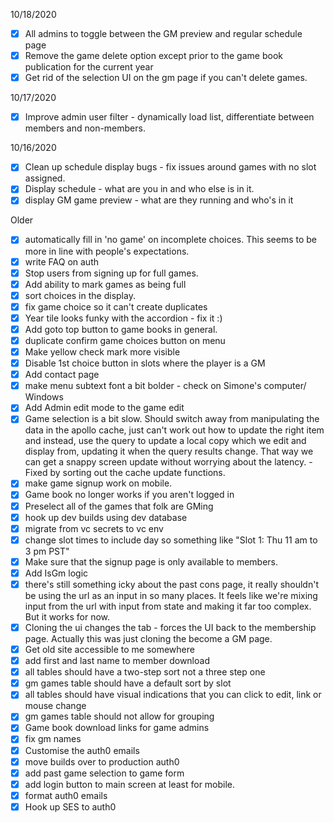 10/18/2020

* [x] All admins to toggle between the GM preview and regular schedule page
* [x] Remove the game delete option except prior to the game book publication for the current year
* [x] Get rid of the selection UI on the gm page if you can't delete games.

10/17/2020

* [x] Improve admin user filter - dynamically load list, differentiate between members and non-members.

10/16/2020

* [x] Clean up schedule display bugs - fix issues around games with no slot assigned.
* [x] Display schedule - what are you in and who else is in it.
* [x] display GM game preview - what are they running and who's in it

Older

* [x] automatically fill in 'no game' on incomplete choices.  This seems to be more in line with people's expectations.  
* [x] write FAQ on auth
* [x] Stop users from signing up for full games.
* [x] Add ability to mark games as being full
* [x] sort choices in the display.
* [x] fix game choice so it can't create duplicates
* [x] Year tile looks funky with the accordion - fix it :)
* [x] Add goto top button to game books in general.
* [x] duplicate confirm game choices button on menu
* [x] Make yellow check mark more visible
* [x] Disable 1st choice button in slots where the player is a GM
* [x] Add contact page
* [x] make menu subtext font a bit bolder - check on Simone's computer/ Windows
* [x] Add Admin edit mode to the game edit
* [x] Game selection is a bit slow. Should switch away from manipulating the data in the apollo cache, just can't work out how to update the right item and instead, use the query to update a local copy which we edit and display from, updating it when the query results change.  That way we can get a snappy screen update without worrying about the latency. - Fixed by sorting out the cache update functions.
* [x] make game signup work on mobile.
* [x] Game book no longer works if you aren't logged in
* [x] Preselect all of the games that folk are GMing
* [x] hook up dev builds using dev database
* [x] migrate from vc secrets to vc env
* [x] change slot times to include day so something like "Slot 1: Thu 11 am to 3 pm PST"
* [x] Make sure that the signup page is only available to members.
* [x] Add IsGm logic
* [x] there's still something icky about the past cons page, it really shouldn't be using the url as an input in so many places.  It feels like we're mixing input from the url with input from state and making it far too complex. But it works for now.
* [x] Cloning the ui changes the tab - forces the UI back to the membership page. Actually this was just cloning the become a GM page.
* [x] Get old site accessible to me somewhere
* [x] add first and last name to member download
* [x] all tables should have a two-step sort not a three step one
* [x] gm games table should have a default sort by slot
* [x] all tables should have visual indications that you can click to edit, link or mouse change
* [x] gm games table should not allow for grouping
* [x] Game book download links for game admins
* [x] fix gm names
* [x] Customise the auth0 emails
* [x] move builds over to production auth0
* [x] add past game selection to game form
* [x] add login button to main screen at least for mobile.
* [x] format auth0 emails
* [x] Hook up SES to auth0

